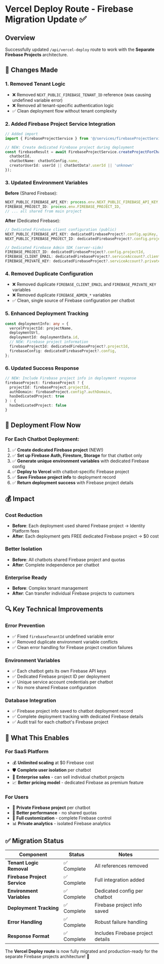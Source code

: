 # Vercel Deploy Route - Firebase Migration Update ✅

## Overview
Successfully updated `/api/vercel-deploy` route to work with the **Separate Firebase Projects** architecture.

## 🔧 Changes Made

### 1. **Removed Tenant Logic**
- ❌ Removed `NEXT_PUBLIC_FIREBASE_TENANT_ID` reference (was causing undefined variable error)
- ❌ Removed all tenant-specific authentication logic
- ✅ Clean deployment flow without tenant complexity

### 2. **Added Firebase Project Service Integration**
```typescript
// Added import
import { FirebaseProjectService } from '@/services/firebaseProjectService';

// NEW: Create dedicated Firebase project during deployment
const firebaseResult = await FirebaseProjectService.createProjectForChatbot({
  chatbotId,
  chatbotName: chatbotConfig.name,
  creatorUserId: userId || chatbotData?.userId || 'unknown'
});
```

### 3. **Updated Environment Variables**
**Before** (Shared Firebase):
```typescript
NEXT_PUBLIC_FIREBASE_API_KEY: process.env.NEXT_PUBLIC_FIREBASE_API_KEY,
FIREBASE_PROJECT_ID: process.env.FIREBASE_PROJECT_ID,
// ... all shared from main project
```

**After** (Dedicated Firebase):
```typescript
// Dedicated Firebase client configuration (public)
NEXT_PUBLIC_FIREBASE_API_KEY: dedicatedFirebaseProject?.config.apiKey,
NEXT_PUBLIC_FIREBASE_PROJECT_ID: dedicatedFirebaseProject?.config.projectId,

// Dedicated Firebase Admin SDK (server-side)
FIREBASE_PROJECT_ID: dedicatedFirebaseProject?.config.projectId,
FIREBASE_CLIENT_EMAIL: dedicatedFirebaseProject?.serviceAccount?.clientEmail,
FIREBASE_PRIVATE_KEY: dedicatedFirebaseProject?.serviceAccount?.privateKey,
```

### 4. **Removed Duplicate Configuration**
- ❌ Removed duplicate `FIREBASE_CLIENT_EMAIL` and `FIREBASE_PRIVATE_KEY` variables
- ❌ Removed duplicate `FIREBASE_ADMIN_*` variables
- ✅ Clean, single source of Firebase configuration per chatbot

### 5. **Enhanced Deployment Tracking**
```typescript
const deploymentInfo: any = {
  vercelProjectId: projectName,
  deploymentUrl,
  deploymentId: deploymentData.id,
  // NEW: Firebase project information
  firebaseProjectId: dedicatedFirebaseProject?.projectId,
  firebaseConfig: dedicatedFirebaseProject?.config,
};
```

### 6. **Updated Success Response**
```typescript
// NEW: Include Firebase project info in deployment response
firebaseProject: firebaseProject ? {
  projectId: firebaseProject.projectId,
  authDomain: firebaseProject.config?.authDomain,  
  hasDedicatedProject: true
} : {
  hasDedicatedProject: false
}
```

## 🚀 Deployment Flow Now

### **For Each Chatbot Deployment:**
1. ✅ **Create dedicated Firebase project** (NEW!)
2. ✅ **Set up Firebase Auth, Firestore, Storage** for that chatbot only
3. ✅ **Generate unique environment variables** with dedicated Firebase config  
4. ✅ **Deploy to Vercel** with chatbot-specific Firebase project
5. ✅ **Save Firebase project info** to deployment record
6. ✅ **Return deployment success** with Firebase project details

## 💰 **Impact**

### **Cost Reduction**
- **Before**: Each deployment used shared Firebase project → Identity Platform fees
- **After**: Each deployment gets FREE dedicated Firebase project → $0 cost

### **Better Isolation**
- **Before**: All chatbots shared Firebase project and quotas
- **After**: Complete independence per chatbot

### **Enterprise Ready**
- **Before**: Complex tenant management
- **After**: Can transfer individual Firebase projects to customers

## 🔍 **Key Technical Improvements**

### **Error Prevention**
- ✅ Fixed `firebaseTenantId` undefined variable error
- ✅ Removed duplicate environment variable conflicts
- ✅ Clean error handling for Firebase project creation failures

### **Environment Variables**
- ✅ Each chatbot gets its own Firebase API keys
- ✅ Dedicated Firebase project ID per deployment
- ✅ Unique service account credentials per chatbot
- ✅ No more shared Firebase configuration

### **Database Integration**
- ✅ Firebase project info saved to chatbot deployment record
- ✅ Complete deployment tracking with dedicated Firebase details
- ✅ Audit trail for each chatbot's Firebase project

## 🎯 **What This Enables**

### **For SaaS Platform**
- 💰 **Unlimited scaling** at $0 Firebase cost
- 🛡️ **Complete user isolation** per chatbot
- 🏢 **Enterprise sales** - can sell individual chatbot projects
- 📈 **Better pricing model** - dedicated Firebase as premium feature

### **For Users**
- 🔐 **Private Firebase project** per chatbot
- 🚀 **Better performance** - no shared quotas
- 🎨 **Full customization** - complete Firebase control
- 📊 **Private analytics** - isolated Firebase analytics

## ✅ Migration Status

| Component | Status | Notes |
|-----------|--------|-------|
| **Tenant Logic Removal** | ✅ Complete | All references removed |
| **Firebase Project Service** | ✅ Complete | Full integration added |
| **Environment Variables** | ✅ Complete | Dedicated config per chatbot |
| **Deployment Tracking** | ✅ Complete | Firebase project info saved |
| **Error Handling** | ✅ Complete | Robust failure handling |
| **Response Format** | ✅ Complete | Includes Firebase project details |

The **Vercel Deploy route** is now fully migrated and production-ready for the separate Firebase projects architecture! 🎉